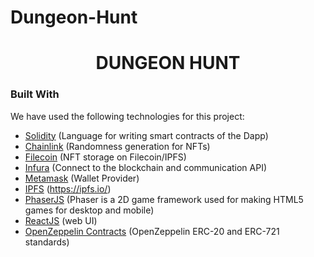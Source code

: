 # Dungeon-Hunt
<h1 align="center">DUNGEON HUNT</h1>

### Built With
We have used the following technologies for this project:
* [Solidity](https://docs.soliditylang.org/en/v0.8.3/) (Language for writing smart contracts of the Dapp)
* [Chainlink](https://chain.link/) (Randomness generation for NFTs)
* [Filecoin](https://filecoin.io/) (NFT storage on Filecoin/IPFS)
* [Infura](https://infura.io/) (Connect to the blockchain and communication API)
* [Metamask](https://metamask.io) (Wallet Provider)
* [IPFS](https://orbitdb.org/) (https://ipfs.io/)
* [PhaserJS](https://phaser.io/) (Phaser is a 2D game framework used for making HTML5 games for desktop and mobile)
* [ReactJS](https://reactjs.org/) (web UI)
* [OpenZeppelin Contracts](https://openzeppelin.com/contracts/) (OpenZeppelin ERC-20 and ERC-721 standards)
